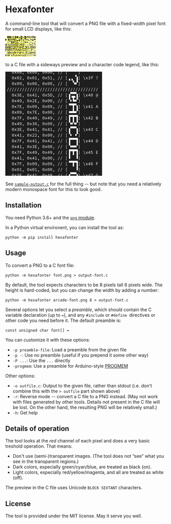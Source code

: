 # Hexafonter

A command-line tool that will convert a PNG file with a fixed-width pixel font
for small LCD displays, like this:

![(sample font image)](https://github.com/encukou/hexafonter/raw/main/font.png)

to a C file with a sideways preview and a character code legend, like this:

![(sample output screenshot)](https://github.com/encukou/hexafonter/raw/main/output-screenshot.png)

See [`sample-output.c`](https://github.com/encukou/hexafonter/blob/main/sample-output.c) for the full thing -- but note that
you need a relatively modern monospace font for this to look good.


## Installation

You need Python 3.6+ and the [`png` module](https://pypng.readthedocs.io/en/latest/index.html).

In a Python virtual environent, you can install the tool as:

    python -m pip install hexafonter


## Usage

To convert a PNG to a C font file:

    python -m hexafonter font.png > output-font.c

By default, the tool expects characters to be 8 pixels tall 6 pixels wide.
The height is hard-coded, but you can change the width by adding a number:

    python -m hexafonter arcade-font.png 8 > output-font.c

Several options let you select a *preamble*, which should contain the C
variable declaration (up to `=`),
and any `#include` or `#define `directives or other code you need before it.
The default preamble is:

```
const unsigned char font[] =
```

You can customize it with these options:

* `-p preamble-file`: Load a preamble from the given file
* `-p -`: Use *no* preamble (useful if you prepend it some other way)
* `-P ...`: Use the `...` directly
* `-progmem`: Use a preamble for Arduino-style [PROGMEM](https://www.arduino.cc/reference/en/language/variables/utilities/progmem/)

Other options:

* `-o outfile.c`: Output to the given file, rather than stdout (i.e. don't
  combine this with the `> outfile` part shown above)
* `-r`: Reverse mode -- convert a C file to a PNG instead.
  (May not work with files generated by other tools.
  Details not present in the C file will be lost.
  On the other hand, the resulting PNG will be relatively small.)
* `-h`: Get help


## Details of operation

The tool looks at the *red* channel of each pixel and does a very basic
treshold operation. That means:

- Don't use (semi-)transparent images.
  (The tool does not “see” what you see in the transparent regions.)
- Dark colors, especially green/cyan/blue, are treated as black (on).
- Light colors, especially red/yellow/magenta, and all are treated as
  white (off).

The preview in the C file uses Unicode `BLOCK SEXTANT` characters.


## License

The tool is provided under the MIT license. May it serve you well.
